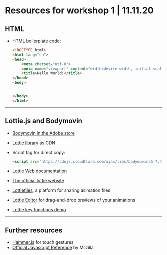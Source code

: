 # Resources for workshop 1 | 11.11.20

## HTML 

- HTML boilerplate code:
    ```html
    <!DOCTYPE html>
    <html lang="en">
    <head>
        <meta charset="utf-8">
        <meta name="viewport" content="width=device-width, initial-scale=1.0">
        <title>Hello World!</title>
    </head>
    <body>


    </body>
    </html>
    ```

---

## Lottie.js and Bodymovin

- [Bodymovin in the Adobe store](https://exchange.adobe.com/creativecloud.details.12557.html)
- [Lottie library](https://cdnjs.com/libraries/bodymovin) as CDN
- Script tag for direct copy:
  ```html 
  <script src="https://cdnjs.cloudflare.com/ajax/libs/bodymovin/5.7.4/lottie.min.js" integrity="sha512-m0RQU4SBx0p/bLwRiI4fJBGRafVLZ4s86wRe1+OAx5EXbcWiS/X1jvYdJQRD8jOoIVl+WTyVeMawUWVCh1O8+Q==" crossorigin="anonymous"></script>
  ```
- [Lottie Web documentation](http://airbnb.io/lottie/#/web)
- [The official lottie website](https://airbnb.design/lottie/)

- [Lottiefiles](https://lottiefiles.com/), a platform for sharing animation files 

- [Lottie Editor](https://lottiefiles.com/editor) for drag-and-drop previews of your animations

- [Lottie key functions demo](http://zellmemore.de/other/interaction/lottie/)

---

## Further resources

- [Hammer.js](https://hammerjs.github.io/) for touch gestures
- [Official Javascript Reference](https://developer.mozilla.org/en-US/docs/Web/JavaScript/Reference) by Mozilla